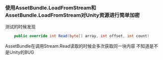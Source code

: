 ### 使用AssetBundle.LoadFromStream和AssetBundle.LoadFromStream对Unity资源进行简单加密

测试的时候发现
```csharp
    public override int Read(byte[] array, int offset, int count)
```
AssetBundle在调用Stream.Read读取的时候会多次获取同一块内容 不知道是不是Unity的BUG
